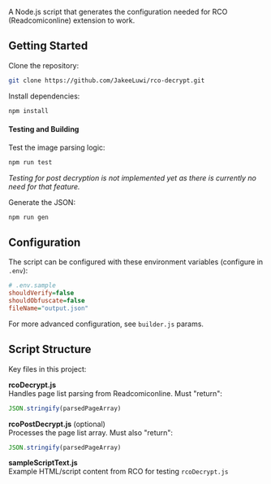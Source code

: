 A Node.js script that generates the configuration needed for RCO (Readcomiconline) extension to work.

## Getting Started
Clone the repository:
   ```bash
   git clone https://github.com/JakeeLuwi/rco-decrypt.git
   ```

Install dependencies:
   ```bash
   npm install
   ```

#### Testing and Building
   Test the image parsing logic:
   ```bash
   npm run test
   ```
*Testing for post decryption is not implemented yet as there is currently no need for that feature.*

   Generate the JSON:
   ```bash
   npm run gen
   ```

## Configuration

The script can be configured with these environment variables (configure in `.env`):

```ini
# .env.sample
shouldVerify=false
shouldObfuscate=false
fileName="output.json"
```

For more advanced configuration, see `builder.js` params. 

## Script Structure

Key files in this project:

**rcoDecrypt.js**  
Handles page list parsing from Readcomiconline. Must "return":
```js
JSON.stringify(parsedPageArray)
```

**rcoPostDecrypt.js** (optional)  
Processes the page list array. Must also "return":
```js
JSON.stringify(parsedPageArray)
```

**sampleScriptText.js**  
Example HTML/script content from RCO for testing `rcoDecrypt.js`